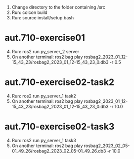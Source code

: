 1. Change directory to the folder containing /src
2. Run: colcon build
3. Run: source install/setup.bash

# aut.710-exercise01
4. Run: ros2 run py_server_2 server
5. On another terminal: ros2 bag play rosbag2_2023_01_12-15_43_23/rosbag2_2023_01_12-15_43_23_0.db3 -r 0.5

# aut.710-exercise02-task2
4. Run: ros2 run py_server_1 task2
5. On another terminal: ros2 bag play rosbag2_2023_01_12-15_43_23/rosbag2_2023_01_12-15_43_23_0.db3 -r 10.0

# aut.710-exercise02-task3
4. Run: ros2 run py_server_1 task3
5. On another terminal: ros2 bag play rosbag2_2023_02_05-01_49_26/rosbag2_2023_02_05-01_49_26.db3 -r 10.0